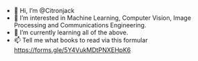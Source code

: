 - 👋 Hi, I’m @Citronjack
- 👀 I’m interested in Machine Learning, Computer Vision, Image Processing and Communications Engineering.
- 🌱 I’m currently learning all of the above.
- 📫 Tell me what books to read via this formular https://forms.gle/5Y4VukMDtPNXEHpK6

<!---
Citronjack/Citronjack is a ✨ special ✨ repository because its `README.md` (this file) appears on your GitHub profile.
You can click the Preview link to take a look at your changes.
--->
